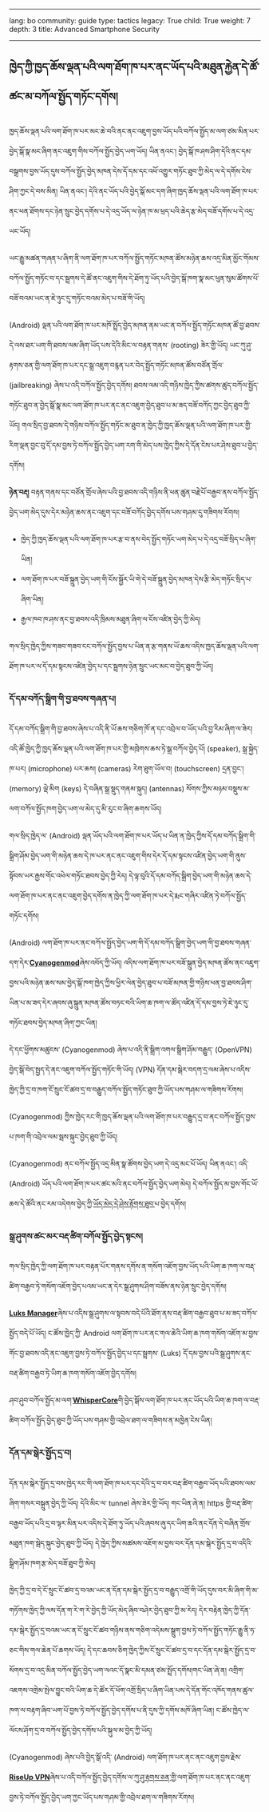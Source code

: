 

---

lang: bo
community: guide
type: tactics
legacy: True
child: True
weight: 7
depth: 3
title: Advanced Smartphone Security

---

## ཁྱེད་ཀྱི་ཁྱད་ཆོས་ལྡན་པའི་ལག་ཐོག་ཁ་པར་ནང་ཡོད་པའི་མཐུན་རྐྱེན་དེ་ཚོ་ཚང་མ་བཀོལ་སྤྱོད་གཏོང་དགོས། ##

ཁྱད་ཆོས་ལྡན་པའི་ལག་ཐོག་ཁ་པར་མང་ཆེ་བའི་ནང་ནང་འཇུག་བྱས་ཡོད་པའི་བཀོལ་སྤྱོད་མ་ལག་ཙམ་མིན་པར་བྱེད་སྒོ་སྣ་མང་ཞིག་ནང་འཇུག་གིས་བཀོལ་སྤྱོད་བྱེད་ཡག་ཡོད། ཡིན་ནའང་། བྱེད་སྒོ་ཁ་ཤས་ཤིག་དེའི་ནང་དམ་བསྒྲགས་བྱས་ཡོད་དུས་བཀོལ་སྤྱོད་བྱེད་མཁན་དེས་དོ་དམ་དང་འཕོ་འགྱུར་གཏོང་ཐུབ་ཀྱི་མེད་ལ་དེ་དགོས་ངེས་ཤིག་ཀྱང་དེ་བས་མིན། ཡིན་ནའང་། དེའི་ནང་ཡོད་པའི་བྱེད་སྒོ་མང་དག་ཞིག་ཁྱད་ཆོས་ལྡན་པའི་ལག་ཐོག་ཁ་པར་ནང་ཕན་ཐོགས་དང་ཉེན་སྲུང་བྱེད་དགོས་པ་དེ་འདྲ་ཡོད་ལ་ཉེན་ཁ་མ་ཕྲད་པའི་ཆེད་རྩ་མེད་བཟོ་དགོས་པ་དེ་འདྲ་ཡང་ཡོད། 

ཡང་རྒྱུ་མཚན་གཞན་པ་ཞིག་ནི་ལག་ཐོག་ཁ་པར་བཀོལ་སྤྱོད་གཏོང་མཁན་ཚོས་མཉེན་ཆས་འདྲ་མིན་མྱོང་གོམས་བཀོལ་སྤྱོད་གཏོང་བ་དང་སྦྲགས་དེ་ཚོ་ནང་འཇུག་གིས་དེ་ཐོག་ཏུ་ཡོད་པའི་བྱེད་སྒོ་ཁག་སྣ་མང་ཕུན་སུམ་ཚོགས་པོ་བཟོ་བའམ་ཡང་ན་ཇེ་ཉུང་དུ་གཏོང་བའམ་མེད་པ་བཟོ་གི་ཡོད། 

(Android) ལྡན་པའི་ལག་ཐོག་ཁ་པར་མཁོ་སྤྲོད་བྱེད་མཁན་ནམ་ཡང་ན་བཀོལ་སྤྱོད་གཏོང་མཁན་ཚོ་བྱ་ཐབས་དེ་ལས་ཐར་ཡག་གི་ཐབས་ལམ་ཞིག་ཡོད་པས་དེའི་མིང་ལ་བརྟན་གནས་ (rooting) ཟེར་གྱི་ཡོད། ཡང་ཀུ་ཤུ་རྟགས་ཅན་གྱི་ལག་ཐོག་ཁ་པར་དང་སྒྲ་འཇུག་བརྙན་པར་བེད་སྤྱོད་གཏོང་མཁན་ཚོས་བཙོན་གྲོལ་ (jailbreaking) ཞེས་པ་འདི་བཀོལ་སྤྱོད་བྱེད་དགོས། ཐབས་ལམ་འདི་གཉིས་ཁྱེད་ཀྱིས་ཚགས་ཚུད་བཀོལ་སྤྱོད་གཏོང་ཐུབ་ན་བྱེད་སྒོ་སྣ་མང་ལག་ཐོག་ཁ་པར་ནང་ནང་འཇུག་བྱེད་ཐུབ་པ་མ་ཟད་བཟོ་བཀོད་ཀྱང་བྱེད་ཐུབ་ཀྱི་ཡོད། གལ་སྲིད་བྱ་ཐབས་དེ་གཉིས་བཀོལ་སྤྱོད་གཏོང་མ་ཐུབ་ན་ཁྱེད་ཀྱི་ཁྱད་ཆོས་ལྡན་པའི་ལག་ཐོག་ཁ་པར་གྱི་རིག་ལྡན་བྱང་བུ་དོ་དམ་བྱས་ཏེ་བཀོལ་སྤྱོད་བྱེད་ཡག་རག་གི་མེད་པས་ཁྱེད་ཀྱིས་དེ་དོན་ངེས་པར་ཤེས་ཐུབ་པ་བྱེད་དགོས། 

**ཉེན་བརྡ།** བརྟན་གནས་དང་བཙོན་གྲོལ་ཞེས་པའི་བྱ་ཐབས་འདི་གཉིས་ནི་ཕན་ཚུན་བརྗེ་པོ་བརྒྱབ་ནས་བཀོལ་སྤྱོད་བྱེད་ཡག་མེད་དུས་དེར་མཉེན་ཆས་ནང་འཇུག་དང་བཟོ་བཀོད་བྱེད་དགོས་པས་གཤམ་དུ་གཟིགས་རོགས། 

- ཁྱེད་ཀྱི་ཁྱད་ཆོས་ལྡན་པའི་ལག་ཐོག་ཁ་པར་རྩ་བ་ནས་བེད་སྤྱོད་གཏོང་ཡག་མེད་པ་དེ་འདྲ་བཟོ་སྲིད་པ་ཞིག་ཡིན། 
- ལག་ཐོག་ཁ་པར་བཟོ་སྐྲུན་བྱེད་ཡག་གི་ངོས་སྦྱོར་ཡི་གེ་དེ་བཟོ་སྐྲུན་བྱེད་མཁན་དེས་རྩི་མེད་གཏོང་སྲིད་པ་ཞིག་ཡིན། 
- རྒྱལ་ཁབ་ཁ་ཤས་ནང་བྱ་ཐབས་འདི་ཁྲིམས་མཐུན་ཞིག་ལ་ངོས་འཛིན་བྱེད་ཀྱི་མེད། 

གལ་སྲིད་ཁྱེད་ཀྱིས་གཟབ་གཟབ་ངང་བཀོལ་སྤྱོད་བྱས་པ་ཡིན་ན་རྩ་གནས་ཡོ་ཆས་འདིས་ཁྱད་ཆོས་ལྡན་པའི་ལག་ཐོག་ཁ་པར་ལ་དོ་དམ་སྟངས་འཛིན་བྱེད་པ་དང་སྦྲགས་ཉེན་སྲུང་ཡང་མང་བ་བྱེད་ཐུབ་ཀྱི་ཡོད། 

### དོ་དམ་བཀོད་སྒྲིག་གི་བྱ་ཐབས་གཞན་པ། ###

དོ་དམ་བཀོད་སྒྲིག་གི་བྱ་ཐབས་ཞེས་པ་འདི་ནི་ཡོ་ཆས་གཅིག་ཁོ་ན་དང་འབྲེལ་བ་ཡོད་པའི་བྱ་རིམ་ཞིག་ལ་ཟེར། འདི་ཚོ་ཁྱེད་ཀྱི་ཁྱད་ཆོས་ལྡན་པའི་ལག་ཐོག་ཁ་པར་གྱི་མཁྲེགས་ཆས་ཏེ་སྒྲ་བཀོལ་བྱེད་པོ། (speaker), སྒྲ་སྐྱེད་ཁ་པར། (microphone) པར་ཆས། (cameras) རེག་ཐུག་ཡོལ་བ། (touchscreen) དྲན་བྱང་། (memory) ལྡེ་མིག (keys) དེ་བཞིན་སྒྲ་སྡུད་གནམ་སྐུད། (antennas) སོགས་ཀྱིས་མཉམ་བསྡུས་མ་ལག་བཀོལ་སྤྱོད་ཁག་བྱེད་ཡག་ལ་མེད་དུ་མི་རུང་བ་ཞིག་ཆགས་ཡོད། 

གལ་སྲིད་ཁྱེད་ལ་ (Android) ལྡན་ཡོད་པའི་ལག་ཐོག་ཁ་པར་ཡོད་པ་ཡིན་ན་ཁྱེད་ཀྱིས་དོ་དམ་བཀོད་སྒྲིག་གི་སྒྲིག་ཤོམ་བྱེད་ཡག་གི་མཉེན་ཆས་དེ་ཁ་པར་ནང་ནང་འཇུག་གིས་དེར་དོ་དམ་སྟངས་འཛིན་བྱེད་ཡག་གི་ནུས་སྟོབས་ཡར་རྒྱས་གོང་འཕེལ་གཏོང་ཐབས་བྱེད་ཀྱི་རེད། དེ་ལྟ་བུའི་དོ་དམ་བཀོད་སྒྲིག་བྱེད་ཡག་གི་མཉེན་ཆས་དེ་ལག་ཐོག་ཁ་པར་ནང་ནང་འཇུག་བྱེད་དགོས་ན་ཁྱེད་ཀྱི་ལག་ཐོག་ཁ་པར་དེ་རྨང་གཞིར་འཛིན་ཏེ་བཀོལ་སྤྱོད་གཏོང་དགོས། 

(Android) ལག་ཐོག་ཁ་པར་ནང་བཀོལ་སྤྱོད་བྱེད་ཡག་གི་དོ་དམ་བཀོད་སྒྲིག་བྱེད་ཡག་གི་བྱ་ཐབས་གཞན་དག་དེར་[**Cyanogenmod**](http://www.cyanogenmod.com)ཞེས་འབོད་ཀྱི་ཡོད། འདིས་ལག་ཐོག་ཁ་པར་བཟོ་སྐྲུན་བྱེད་མཁན་ཚོས་ནང་འཇུག་བྱས་པའི་མཉེན་ཆས་སམ་བྱེད་སྒོ་ཁག་ཁྱེད་ཀྱིས་ཕྱིར་ལེན་བྱེད་ཐུབ་པ་བཟོ་མཁན་གྱི་གཉིས་ཕན་བྱ་ཐབས་ཤིག་ཡིན་པ་མ་ཟད་དེར་ཞབས་ཞུ་སྐྲུན་མཁན་ཚོས་བཏང་བའི་ཡིག་ཆ་ཁག་ལ་ཚོད་འཛིན་དོ་དམ་བྱས་ཏེ་ཇེ་ཉུང་དུ་གཏོང་ཐབས་བྱེད་མཁན་ཞིག་ཀྱང་ཡིན།

དེ་དང་ཕྱོགས་མཚུངས་ (Cyanogenmod) ཞེས་པ་འདི་ནི་སྒྲིག་འགལ་སྒྲིག་ཤོམ་བརྒྱུད་ (OpenVPN) བྱེད་སྒོ་བེད་སྤྱད་དེ་ནང་འཇུག་བཀོལ་སྤྱོད་གཏོང་གི་ཡོད། (VPN) དོན་དམ་སྒེར་བདག་དྲ་ལམ་ཞེས་པ་འདིས་ཁྱེད་ཀྱི་དྲ་བ་ཁག་ངོ་སྲུང་ངོ་ཚབ་དྲ་བ་བརྒྱུད་བཀོལ་སྤྱོད་གཏོང་ཐུབ་ཀྱི་ཡོད་པས་གཤམ་ལ་གཟིགས་རོགས། 

(Cyanogenmod) ཀྱིས་ཁྱེད་རང་གི་ཁྱད་ཆོས་ལྡན་པའི་ལག་ཐོག་ཁ་པར་བརྒྱུད་དྲ་བ་ནང་བཀོལ་སྤྱོད་བྱས་པ་ཁག་གི་འབྲེལ་ལམ་སྦས་སྐུང་བྱེད་ཐུབ་ཀྱི་ཡོད། 

(Cyanogenmod) ནང་བཀོལ་སྤྱོད་འདྲ་མིན་སྣ་ཚོགས་བྱེད་ཡག་དེ་འདྲ་མང་པོ་ཡོད། ཡིན་ནའང་། འདི་ (Android) ཡོད་པའི་ལག་ཐོག་ཁ་པར་ཚང་མའི་ནང་བཀོལ་སྤྱོད་བྱེད་ཡག་མེད། དེ་བཀོལ་སྤྱོད་མ་བྱས་གོང་ཡོ་ཆས་དེ་ཚོའི་ནང་རམ་འདེགས་བྱེད་ཀྱི་[ཡོད་མེད་དེ་ཤེས་རྟོགས་ཐུབ་](http://www.cyanogenmod.com/devices)པ་བྱེད་དགོས།
 
### སྒྲ་ཤུགས་ཚང་མར་བརྡ་ཚིག་བཀོལ་སྤྱོད་བྱེད་སྟངས། ###

གལ་སྲིད་ཁྱེད་ཀྱི་ལག་ཐོག་ཁ་པར་བརྟན་པོར་གནས་དགོས་ན་གསོག་འཇོག་བྱས་ཡོད་པའི་ཡིག་ཆ་ཁག་ལ་བརྡ་ཚིག་བརྒྱབ་ཏེ་གསོག་འཇོག་བྱེད་པའམ་ཡང་ན་དེར་སྒྲ་ཤུགས་ཤིག་བཟོས་ནས་ཉེན་སྲུང་བྱེད་དགོས། 

[**Luks Manager**](https://play.google.com/store/apps/details?id=com.nemesis2.luksmanager&hl=en)ཞེས་པ་འདིས་སྒྲ་ཤུགས་ལ་སྟབས་བདེ་པོའི་ཐོག་ནས་བརྡ་ཚིག་བརྒྱབ་ཐུབ་པ་མ་ཟད་བཀོལ་སྤྱོད་བདེ་པོ་ཡོད། ང་ཚོས་ཁྱེད་ཀྱི་ Android ལག་ཐོག་ཁ་པར་ནང་གལ་ཆེའི་ཡིག་ཆ་ཁག་གསོག་འཇོག་མ་བྱས་གོང་བྱ་ཐབས་འདི་ནང་འཇུག་བྱས་ཏེ་བཀོལ་སྤྱོད་བྱེད་པ་དང་སྦྲགས་ (Luks) དོ་དམ་བྱས་པའི་སྒྲ་ཤུགས་ནང་བརྡ་ཚིག་བརྒྱབ་ཏེ་ཡིག་ཆ་ཁག་གསོག་འཇོག་བྱེད་དགོས། 

ཤབ་ཤུབ་བཀོལ་སྤྱོད་མ་ལག་[**WhisperCore**](http://www.whispersys.com/whispercore.html)གི་བྱེད་སྒོས་ལག་ཐོག་ཁ་པར་ནང་ཡོད་པའི་ཡིག་ཆ་ཁག་ལ་བརྡ་ཚིག་བཀོལ་སྤྱོད་བྱེད་ཐུབ་ཀྱི་ཡོད་པས་གཤམ་གྱི་འབྲེལ་ཐག་ལ་གཟིགས་ན་མཁྱེན་ངེས་ཡིན། 

### དོན་དམ་སྒེར་སྤྱོད་དྲ་བ། ###

དོན་དམ་སྒེར་སྤྱོད་དྲ་བས་ཁྱེད་རང་གི་ལག་ཐོག་ཁ་པར་དང་དེའི་དྲ་བ་བར་བརྡ་ཚིག་བརྒྱབ་ཡོད་པའི་ཐབས་ལམ་ཞིག་གསར་བསྐྲུན་བྱེད་ཀྱི་ཡོད། དེའི་མིང་ལ་ tunnel ཞེས་ཟེར་གྱི་ཡོད། གང་ཡིན་ཞེ་ན། https གྱི་བརྡ་ཚིག་བརྒྱབ་ཡོད་པའི་དྲ་བ་ལྟར་མིན་པར་འདིས་དེ་ཐོག་ཏུ་ཡོད་པའི་ཞབས་ཞུ་དང་ཡིག་ཆའི་ནང་དོན་དེ་བཞིན་གྲོས་མཐུན་ཁག་སྦེད་སྐུང་བྱེད་ཐུབ་ཀྱི་ཡོད། དེ་ཁྱེད་ཀྱིས་མཚམས་འཇོག་མ་བྱས་བར་དོན་དམ་སྒེར་སྤྱོད་དྲ་བ་འདིའི་སྒྲིག་ཤོམ་ཁག་རྩ་མེད་བཟོ་ཐུབ་ཀྱི་མེད།

ཁྱེད་ཀྱི་དྲ་བ་དེ་ངོ་སྲུང་ངོ་ཚབ་དྲ་བའམ་ཡང་ན་དོན་དམ་སྒེར་སྤྱོད་དྲ་བ་བརྒྱུད་འགྲོ་གི་ཡོད་དུས་བར་མི་ཞིག་གི་མ་གཏོགས་ཁྱེད་ཀྱི་ལས་དོན་ག་རེ་ག་རེ་བྱེད་ཀྱི་ཡོད་མེད་ཞིབ་བཤེར་བྱེད་ཐུབ་ཀྱི་མ་རེད། དེར་བརྟེན་ཁྱེད་ཀྱི་དོན་དམ་སྒེར་སྤྱོད་དྲ་བའམ་ཡང་ན་ངོ་སྲུང་ངོ་ཚབ་གཉིས་ནས་གཅིག་འདེམས་སྒྲུག་བྱས་ཏེ་བཀོལ་སྤྱོད་གཏོང་རྒྱུ་ནི་ཧ་ཅང་གིས་གལ་ཆེན་པོ་ཆགས་ཡོད། དེ་དང་ཆབས་ཅིག་ཁྱེད་ཀྱིས་ངོ་སྲུང་ངོ་ཚབ་དྲ་བ་དང་དོན་དམ་སྒེར་སྤྱོད་དྲ་བ་སོགས་དྲ་བ་འདྲ་མིན་བཀོལ་སྤྱོད་བྱེད་ཡག་ལའང་དོ་སྣང་མི་དམན་ཙམ་སྤྲོད་དགོས།གང་ཡིན་ཞེ་ན། འགྲིག་འཇགས་འགྲེམ་སྤེལ་བྱུང་བའི་ཡིག་ཆ་དེ་ཚོར་དོ་ཕོག་འགྲོ་སྲིད་པ་ཞིག་ཡིན་པས་དེ་དོན་གོང་འཁོད་གནས་ཚུལ་ཁག་ལ་བརྟག་ཞིབ་ཡག་པོ་བྱས་ཏེ་བཀོལ་སྤྱོད་བྱེད་དགོས་པ་ནི་དུས་ཀྱི་དགོས་མཁོ་ཞིག་ཡིན། ང་ཚོས་ཁྱེད་ལ་ལོངས་ཤོག་དྲ་བ་བཀོལ་སྤྱོད་བྱེད་དགོས་པའི་སྐུལ་མ་བྱེད་ཀྱི་ཡོད། 

(Cyanogenmod) ཞེས་པའི་བྱེད་སྒོ་འདི་ (Android) ལག་ཐོག་ཁ་པར་ནང་ནང་འཇུག་བྱས་རྗེས་[**RiseUp VPN**](https://help.riseup.net/en/vpn)ཞེས་པ་འདི་བཀོལ་སྤྱོད་བྱེད་དགོས་ལ་[ཀུ་ཤུ་རྟགས་ཅན་](https://support.apple.com/kb/HT1424)གྱི་ལག་ཐོག་ཁ་པར་ནང་ནང་འཇུག་བྱས་ཏེ་བཀོལ་སྤྱོད་བྱེད་ཡག་ཀྱང་ཡོད་པས་གཤམ་གྱི་འབྲེལ་ཐག་ལ་གཟིགས་རོགས། 



